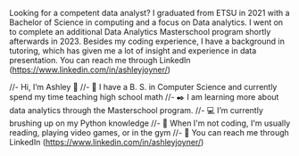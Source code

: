 Looking for a competent data analyst?
I graduated from ETSU in 2021 with a Bachelor of Science in computing and a focus on Data analytics. I went on to complete an additional Data Analytics Masterschool program shortly afterwards in 2023. 
Besides my coding experience, I have a background in tutoring, which has given me a lot of insight and experience in data presentation.
You can reach me through LinkedIn (https://www.linkedin.com/in/ashleyjoyner/)


//- Hi, I’m Ashley 💙
//- 🏫 I have a B. S. in Computer Science and currently spend my time teaching high school math
//- ✒️ I am learning more about data analytics through the Masterschool program.
//- 💻 I’m currently brushing up on my Python knowledge
//- 🍷 When I'm not coding, I'm usually reading, playing video games, or in the gym 
//- 🔗 You can reach me through LinkedIn (https://www.linkedin.com/in/ashleyjoyner/)

<!---
ashleyj2/ashleyj2 is a ✨ special ✨ repository because its `README.md` (this file) appears on your GitHub profile.
You can click the Preview link to take a look at your changes.
--->

